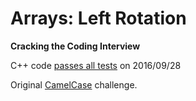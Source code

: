 Arrays: Left Rotation
=====================

**Cracking the Coding Interview**

C++ code [passes all tests](https://www.hackerrank.com/challenges/ctci-array-left-rotation) on 2016/09/28

Original [CamelCase](https://www.hackerrank.com/challenges/ctci-array-left-rotation) challenge.
